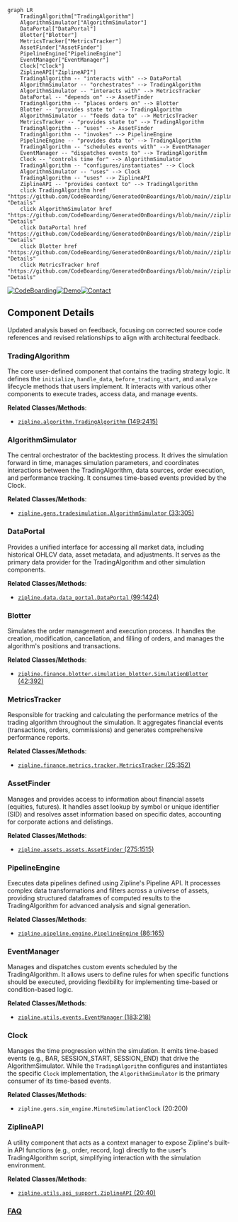 ```mermaid
graph LR
    TradingAlgorithm["TradingAlgorithm"]
    AlgorithmSimulator["AlgorithmSimulator"]
    DataPortal["DataPortal"]
    Blotter["Blotter"]
    MetricsTracker["MetricsTracker"]
    AssetFinder["AssetFinder"]
    PipelineEngine["PipelineEngine"]
    EventManager["EventManager"]
    Clock["Clock"]
    ZiplineAPI["ZiplineAPI"]
    TradingAlgorithm -- "interacts with" --> DataPortal
    AlgorithmSimulator -- "orchestrates" --> TradingAlgorithm
    AlgorithmSimulator -- "interacts with" --> MetricsTracker
    DataPortal -- "depends on" --> AssetFinder
    TradingAlgorithm -- "places orders on" --> Blotter
    Blotter -- "provides state to" --> TradingAlgorithm
    AlgorithmSimulator -- "feeds data to" --> MetricsTracker
    MetricsTracker -- "provides state to" --> TradingAlgorithm
    TradingAlgorithm -- "uses" --> AssetFinder
    TradingAlgorithm -- "invokes" --> PipelineEngine
    PipelineEngine -- "provides data to" --> TradingAlgorithm
    TradingAlgorithm -- "schedules events with" --> EventManager
    EventManager -- "dispatches events to" --> TradingAlgorithm
    Clock -- "controls time for" --> AlgorithmSimulator
    TradingAlgorithm -- "configures/instantiates" --> Clock
    AlgorithmSimulator -- "uses" --> Clock
    TradingAlgorithm -- "uses" --> ZiplineAPI
    ZiplineAPI -- "provides context to" --> TradingAlgorithm
    click TradingAlgorithm href "https://github.com/CodeBoarding/GeneratedOnBoardings/blob/main//zipline/TradingAlgorithm.md" "Details"
    click AlgorithmSimulator href "https://github.com/CodeBoarding/GeneratedOnBoardings/blob/main//zipline/AlgorithmSimulator.md" "Details"
    click DataPortal href "https://github.com/CodeBoarding/GeneratedOnBoardings/blob/main//zipline/DataPortal.md" "Details"
    click Blotter href "https://github.com/CodeBoarding/GeneratedOnBoardings/blob/main//zipline/Blotter.md" "Details"
    click MetricsTracker href "https://github.com/CodeBoarding/GeneratedOnBoardings/blob/main//zipline/MetricsTracker.md" "Details"
```
[![CodeBoarding](https://img.shields.io/badge/Generated%20by-CodeBoarding-9cf?style=flat-square)](https://github.com/CodeBoarding/GeneratedOnBoardings)[![Demo](https://img.shields.io/badge/Try%20our-Demo-blue?style=flat-square)](https://www.codeboarding.org/demo)[![Contact](https://img.shields.io/badge/Contact%20us%20-%20contact@codeboarding.org-lightgrey?style=flat-square)](mailto:contact@codeboarding.org)

## Component Details

Updated analysis based on feedback, focusing on corrected source code references and revised relationships to align with architectural feedback.

### TradingAlgorithm
The core user-defined component that contains the trading strategy logic. It defines the `initialize`, `handle_data`, `before_trading_start`, and `analyze` lifecycle methods that users implement. It interacts with various other components to execute trades, access data, and manage events.


**Related Classes/Methods**:

- <a href="https://github.com/quantopian/zipline/blob/master/zipline/algorithm.py#L149-L2415" target="_blank" rel="noopener noreferrer">`zipline.algorithm.TradingAlgorithm` (149:2415)</a>


### AlgorithmSimulator
The central orchestrator of the backtesting process. It drives the simulation forward in time, manages simulation parameters, and coordinates interactions between the TradingAlgorithm, data sources, order execution, and performance tracking. It consumes time-based events provided by the Clock.


**Related Classes/Methods**:

- <a href="https://github.com/quantopian/zipline/blob/master/zipline/gens/tradesimulation.py#L33-L305" target="_blank" rel="noopener noreferrer">`zipline.gens.tradesimulation.AlgorithmSimulator` (33:305)</a>


### DataPortal
Provides a unified interface for accessing all market data, including historical OHLCV data, asset metadata, and adjustments. It serves as the primary data provider for the TradingAlgorithm and other simulation components.


**Related Classes/Methods**:

- <a href="https://github.com/quantopian/zipline/blob/master/zipline/data/data_portal.py#L99-L1424" target="_blank" rel="noopener noreferrer">`zipline.data.data_portal.DataPortal` (99:1424)</a>


### Blotter
Simulates the order management and execution process. It handles the creation, modification, cancellation, and filling of orders, and manages the algorithm's positions and transactions.


**Related Classes/Methods**:

- <a href="https://github.com/quantopian/zipline/blob/master/zipline/finance/blotter/simulation_blotter.py#L42-L392" target="_blank" rel="noopener noreferrer">`zipline.finance.blotter.simulation_blotter.SimulationBlotter` (42:392)</a>


### MetricsTracker
Responsible for tracking and calculating the performance metrics of the trading algorithm throughout the simulation. It aggregates financial events (transactions, orders, commissions) and generates comprehensive performance reports.


**Related Classes/Methods**:

- <a href="https://github.com/quantopian/zipline/blob/master/zipline/finance/metrics/tracker.py#L25-L352" target="_blank" rel="noopener noreferrer">`zipline.finance.metrics.tracker.MetricsTracker` (25:352)</a>


### AssetFinder
Manages and provides access to information about financial assets (equities, futures). It handles asset lookup by symbol or unique identifier (SID) and resolves asset information based on specific dates, accounting for corporate actions and delistings.


**Related Classes/Methods**:

- <a href="https://github.com/quantopian/zipline/blob/master/zipline/assets/assets.py#L275-L1515" target="_blank" rel="noopener noreferrer">`zipline.assets.assets.AssetFinder` (275:1515)</a>


### PipelineEngine
Executes data pipelines defined using Zipline's Pipeline API. It processes complex data transformations and filters across a universe of assets, providing structured dataframes of computed results to the TradingAlgorithm for advanced analysis and signal generation.


**Related Classes/Methods**:

- <a href="https://github.com/quantopian/zipline/blob/master/zipline/pipeline/engine.py#L86-L165" target="_blank" rel="noopener noreferrer">`zipline.pipeline.engine.PipelineEngine` (86:165)</a>


### EventManager
Manages and dispatches custom events scheduled by the TradingAlgorithm. It allows users to define rules for when specific functions should be executed, providing flexibility for implementing time-based or condition-based logic.


**Related Classes/Methods**:

- <a href="https://github.com/quantopian/zipline/blob/master/zipline/utils/events.py#L183-L218" target="_blank" rel="noopener noreferrer">`zipline.utils.events.EventManager` (183:218)</a>


### Clock
Manages the time progression within the simulation. It emits time-based events (e.g., BAR, SESSION_START, SESSION_END) that drive the AlgorithmSimulator. While the `TradingAlgorithm` configures and instantiates the specific `Clock` implementation, the `AlgorithmSimulator` is the primary consumer of its time-based events.


**Related Classes/Methods**:

- `zipline.gens.sim_engine.MinuteSimulationClock` (20:200)


### ZiplineAPI
A utility component that acts as a context manager to expose Zipline's built-in API functions (e.g., order, record, log) directly to the user's TradingAlgorithm script, simplifying interaction with the simulation environment.


**Related Classes/Methods**:

- <a href="https://github.com/quantopian/zipline/blob/master/zipline/utils/api_support.py#L20-L40" target="_blank" rel="noopener noreferrer">`zipline.utils.api_support.ZiplineAPI` (20:40)</a>




### [FAQ](https://github.com/CodeBoarding/GeneratedOnBoardings/tree/main?tab=readme-ov-file#faq)